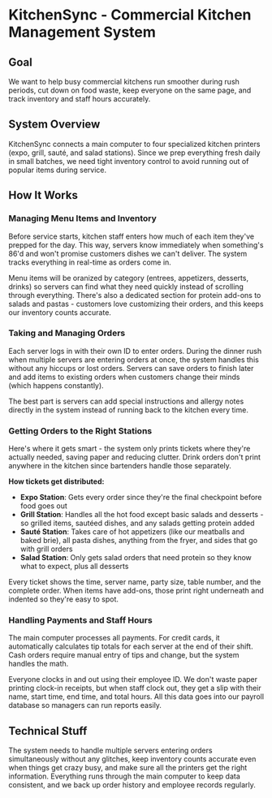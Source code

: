 # KitchenSync - Commercial Kitchen Management System

## Goal

We want to help busy commercial kitchens run smoother during rush periods, cut down on food waste, keep everyone on the same page, and track inventory and staff hours accurately.

## System Overview

KitchenSync connects a main computer to four specialized kitchen printers (expo, grill, sauté, and salad stations). Since we prep everything fresh daily in small batches, we need tight inventory control to avoid running out of popular items during service.

## How It Works

### Managing Menu Items and Inventory

Before service starts, kitchen staff enters how much of each item they've prepped for the day. This way, servers know immediately when something's 86'd and won't promise customers dishes we can't deliver. The system tracks everything in real-time as orders come in.

Menu items will be oranized by category (entrees, appetizers, desserts, drinks) so servers can find what they need quickly instead of scrolling through everything. There's also a dedicated section for protein add-ons to salads and pastas - customers love customizing their orders, and this keeps our inventory counts accurate.

### Taking and Managing Orders

Each server logs in with their own ID to enter orders. During the dinner rush when multiple servers are entering orders at once, the system handles this without any hiccups or lost orders. Servers can save orders to finish later and add items to existing orders when customers change their minds (which happens constantly).

The best part is servers can add special instructions and allergy notes directly in the system instead of running back to the kitchen every time.

### Getting Orders to the Right Stations

Here's where it gets smart - the system only prints tickets where they're actually needed, saving paper and reducing clutter. Drink orders don't print anywhere in the kitchen since bartenders handle those separately.

**How tickets get distributed:**

- **Expo Station**: Gets every order since they're the final checkpoint before food goes out
- **Grill Station**: Handles all the hot food except basic salads and desserts - so grilled items, sautéed dishes, and any salads getting protein added
- **Sauté Station**: Takes care of hot appetizers (like our meatballs and baked brie), all pasta dishes, anything from the fryer, and sides that go with grill orders
- **Salad Station**: Only gets salad orders that need protein so they know what to expect, plus all desserts

Every ticket shows the time, server name, party size, table number, and the complete order. When items have add-ons, those print right underneath and indented so they're easy to spot.

### Handling Payments and Staff Hours

The main computer processes all payments. For credit cards, it automatically calculates tip totals for each server at the end of their shift. Cash orders require manual entry of tips and change, but the system handles the math.

Everyone clocks in and out using their employee ID. We don't waste paper printing clock-in receipts, but when staff clock out, they get a slip with their name, start time, end time, and total hours. All this data goes into our payroll database so managers can run reports easily.

## Technical Stuff

The system needs to handle multiple servers entering orders simultaneously without any glitches, keep inventory counts accurate even when things get crazy busy, and make sure all the printers get the right information. Everything runs through the main computer to keep data consistent, and we back up order history and employee records regularly.

